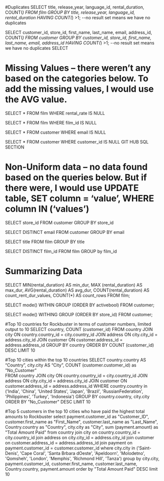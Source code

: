 #Duplicates
SELECT title,
       release_year,
       language_id,
       rental_duration,
       COUNT(*)
FROM film
GROUP BY title,
         release_year,
         language_id,
         rental_duration
HAVING COUNT(*) >1; --no result set means we have no duplicates

SELECT customer_id,
       store_id,
       first_name,
       last_name,
	   email,
	   address_id,
       COUNT(*)
FROM customer
GROUP BY customer_id,
       store_id,
       first_name,
       last_name,
	   email,
	   address_id
HAVING COUNT(*) >1; --no result set means we have no duplicates
SELECT 

# Missing Values – there weren’t any based on the categories below. To add the missing values, I would use the AVG value.
SELECT * FROM film
WHERE rental_rate  IS NULL

SELECT * FROM film
WHERE film_id IS NULL

SELECT * FROM customer
WHERE email IS NULL

SELECT * FROM customer
WHERE customer_id IS NULL
GIT HUB SQL SECTION


# Non-Uniform data – no data found based on the queries below. But if there were, I would use UPDATE table, SET column = ‘value’, WHERE column IN (‘values’)
SELECT store_id
FROM customer
GROUP BY store_id

SELECT DISTINCT email
FROM customer
GROUP BY email

SELECT title
FROM film
GROUP BY title

SELECT DISTINCT film_id
FROM film
GROUP by film_id

# Summarizing Data
SELECT MIN(rental_duration) AS min_dur,
      MAX (rental_duration) AS max_dur,
      AVG(rental_duration) AS avg_dur,
      COUNT(rental_duration) AS count_rent_dur_values,
      COUNT(*) AS count_rows
FROM film;

SELECT mode()
WITHIN GROUP (ORDER BY activebool)
FROM customer;

SELECT mode()
WITHING GROUP (ORDER BY store_id)
FROM customer;

#Top 10 countries for Rockbuster in terms of customer numbers, limited output to 10
SELECT country, COUNT (customer_id) 
FROM country
JOIN city
ON country.country_id = city.country_id
JOIN address
ON city.city_id = address.city_id
JOIN customer
ON customer.address_id = address.address_id
GROUP BY country
ORDER BY COUNT (customer_id) DESC
LIMIT 10

#Top 10 cities within the top 10 countries 
SELECT country.country AS “Country”, city.city AS “City”, COUNT (customer.customer_id) as "No_Customer"  
FROM country
JOIN city
ON country.country_id = city.country_id
JOIN address
ON city.city_id = address.city_id
JOIN customer
ON customer.address_id = address.address_id
WHERE country.country in ('India', 'China', 'United States', 'Japan', 'Brazil', 'RussianFederation', 'Philippines', 'Turkey', 'Indonesia')
GROUP BY country.country, city.city
ORDER BY "No_Customer" DESC
LIMIT 10

#Top 5 customers in the top 10 cities who have paid the highest total amounts to Rockbuster
select payment.customer_id as "Customer_ID", customer.first_name as "First_Name", customer.last_name as "Last_Name", Country.country as "Country", city.city as "City", 
sum (payment.amount) as "Total Amount Paid" from country
join city
on country.country_id = city.country_id
join address
on city.city_id = address.city_id
join customer
on customer.address_id = address.address_id
join payment
on payment.customer_id = customer.customer_id
where city.city in ('Saint-Denis', 'Cape Coral', 'Santa Brbara dOeste', 'Apeldoorn', 'Molodetno', 'Qomsheh', 'London', 'Memphis', 'Richmond Hill', 'Tanza')
group by city.city, payment.customer_id, customer.first_name, customer.last_name, Country.country, payment.amount
order by "Total Amount Paid" DESC
limit 10

